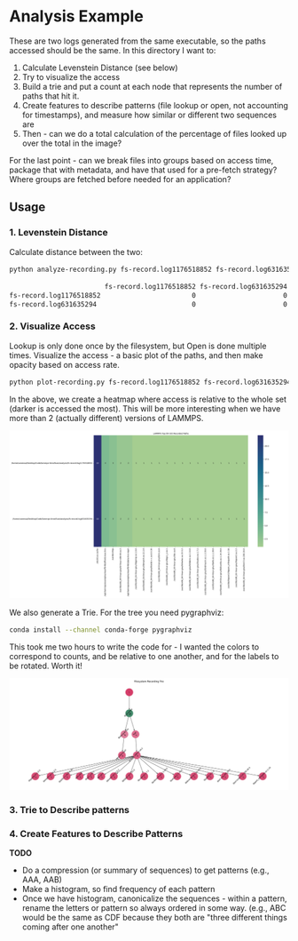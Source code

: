 # Analysis Example

These are two logs generated from the same executable, so the paths accessed should be the same. In this directory I want to:

1. Calculate Levenstein Distance (see below)
2. Try to visualize the access
3. Build a trie and put a count at each node that represents the number of paths that hit it.
4. Create features to describe patterns (file lookup or open, not accounting for timestamps), and measure how similar or different two sequences are
5. Then - can we do a total calculation of the percentage of files looked up over the total in the image?

For the last point - can we break files into groups based on access time, package that with metadata, and have that used for a pre-fetch strategy? Where groups are fetched before needed for an application?

## Usage

### 1. Levenstein Distance

Calculate distance between the two:

```bash
python analyze-recording.py fs-record.log1176518852 fs-record.log631635294
```
```console
                        fs-record.log1176518852 fs-record.log631635294
fs-record.log1176518852                       0                      0
fs-record.log631635294                        0                      0
```

### 2. Visualize Access

Lookup is only done once by the filesystem, but Open is done multiple times.
Visualize the access - a basic plot of the paths, and then make opacity based on access rate.

```bash
python plot-recording.py fs-record.log1176518852 fs-record.log631635294
```

In the above, we create a heatmap where access is relative to the whole set (darker is accessed the most).
This will be more interesting when we have more than 2 (actually different) versions of LAMMPS.

![img/LAMMPS-top-20-recorded-paths.png](img/LAMMPS-top-20-recorded-paths.png )

We also generate a Trie. For the tree you need pygraphviz:

```bash
conda install --channel conda-forge pygraphviz
```

This took me two hours to write the code for - I wanted the colors to correspond to counts, and be relative to one another, and for the labels to be rotated. Worth it!

![img/LAMMPS-top-20-recorded-paths-trie.png](img/LAMMPS-top-20-recorded-paths-trie.png )

### 3. Trie to Describe patterns

### 4. Create Features to Describe Patterns

**TODO**

- Do a compression (or summary of sequences) to get patterns (e.g., AAA, AAB)
- Make a histogram, so find frequency of each pattern
- Once we have histogram, canonicalize the sequences - within a pattern, rename the letters or pattern so always ordered in some way. (e.g., ABC would be the same as CDF because they both are "three different things coming after one another"

